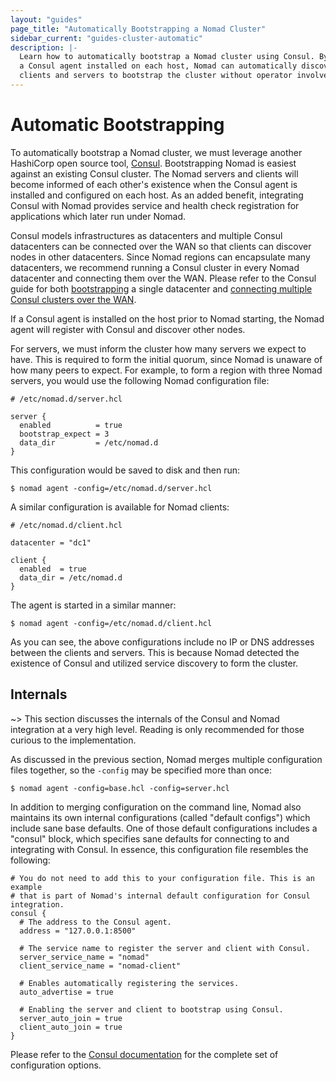 ```yaml
---
layout: "guides"
page_title: "Automatically Bootstrapping a Nomad Cluster"
sidebar_current: "guides-cluster-automatic"
description: |-
  Learn how to automatically bootstrap a Nomad cluster using Consul. By having
  a Consul agent installed on each host, Nomad can automatically discover other
  clients and servers to bootstrap the cluster without operator involvement.
---
```


# Automatic Bootstrapping

To automatically bootstrap a Nomad cluster, we must leverage another HashiCorp
open source tool, [Consul](https://www.consul.io/). Bootstrapping Nomad is
easiest against an existing Consul cluster. The Nomad servers and clients
will become informed of each other's existence when the Consul agent is
installed and configured on each host. As an added benefit, integrating Consul
with Nomad provides service and health check registration for applications which
later run under Nomad.

Consul models infrastructures as datacenters and multiple Consul datacenters can
be connected over the WAN so that clients can discover nodes in other
datacenters. Since Nomad regions can encapsulate many datacenters, we recommend
running a Consul cluster in every Nomad datacenter and connecting them over the
WAN. Please refer to the Consul guide for both
[bootstrapping](https://www.consul.io/docs/guides/bootstrapping.html) a single
datacenter and [connecting multiple Consul clusters over the
WAN](https://www.consul.io/docs/guides/datacenters.html).

If a Consul agent is installed on the host prior to Nomad starting, the Nomad
agent will register with Consul and discover other nodes.

For servers, we must inform the cluster how many servers we expect to have. This
is required to form the initial quorum, since Nomad is unaware of how many peers
to expect. For example, to form a region with three Nomad servers, you would use
the following Nomad configuration file:

```hcl
# /etc/nomad.d/server.hcl

server {
  enabled          = true
  bootstrap_expect = 3
  data_dir         = /etc/nomad.d
}
```

This configuration would be saved to disk and then run:

```shell
$ nomad agent -config=/etc/nomad.d/server.hcl
```

A similar configuration is available for Nomad clients:

```hcl
# /etc/nomad.d/client.hcl

datacenter = "dc1"

client {
  enabled  = true
  data_dir = /etc/nomad.d
}
```

The agent is started in a similar manner:

```shell
$ nomad agent -config=/etc/nomad.d/client.hcl
```

As you can see, the above configurations include no IP or DNS addresses between
the clients and servers. This is because Nomad detected the existence of Consul
and utilized service discovery to form the cluster.

## Internals

~> This section discusses the internals of the Consul and Nomad integration at a
very high level. Reading is only recommended for those curious to the
implementation.

As discussed in the previous section, Nomad merges multiple configuration files
together, so the `-config` may be specified more than once:

```shell
$ nomad agent -config=base.hcl -config=server.hcl
```

In addition to merging configuration on the command line, Nomad also maintains
its own internal configurations (called "default configs") which include sane
base defaults. One of those default configurations includes a "consul" block,
which specifies sane defaults for connecting to and integrating with Consul. In
essence, this configuration file resembles the following:

```hcl
# You do not need to add this to your configuration file. This is an example
# that is part of Nomad's internal default configuration for Consul integration.
consul {
  # The address to the Consul agent.
  address = "127.0.0.1:8500"

  # The service name to register the server and client with Consul.
  server_service_name = "nomad"
  client_service_name = "nomad-client"

  # Enables automatically registering the services.
  auto_advertise = true

  # Enabling the server and client to bootstrap using Consul.
  server_auto_join = true
  client_auto_join = true
}
```

Please refer to the [Consul
documentation](/docs/agent/configuration/consul.html) for the complete set of
configuration options.
